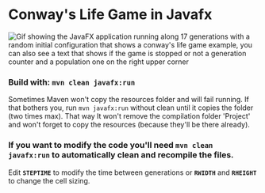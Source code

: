 # Conway's Life Game in Javafx
![Gif showing the JavaFX application running along 17 generations with a random initial configuration that shows a conway's life game example, you can also see a text that shows if the game is stopped or not a generation counter and a population one on the right upper corner](https://s11.gifyu.com/images/SyNNe.gif)
### **Build with:** `mvn clean javafx:run`

Sometimes Maven won't copy the resources folder and will fail running. If that bothers you, run `mvn javafx:run` without clean until it copies the folder (two times max).
That way It won't remove the compilation folder 'Project' and won't forget to copy the resources (because they'll be there already).

### If you want to modify the code you'll need `mvn clean javafx:run` to automatically clean and recompile the files.

Edit **`STEPTIME`** to modify the time between generations or **`RWIDTH`** and **`RHEIGHT`** to change the cell sizing.



